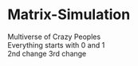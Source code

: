 # Matrix-Simulation
Multiverse of Crazy Peoples <br>
Everything starts with 0 and 1 <br>
2nd change
3rd change

